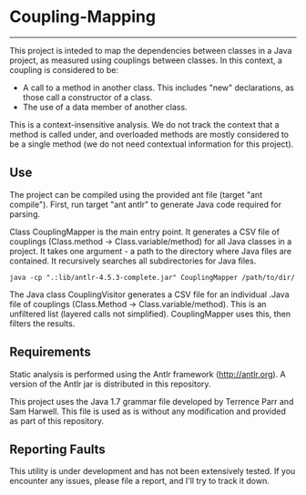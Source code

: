 # Coupling-Mapping
------------------------

This project is inteded to map the dependencies between classes in a Java project, as measured using couplings between classes. In this context, a coupling is considered to be:

 * A call to a method in another class. This includes "new" declarations, as those call a constructor of a class.
 * The use of a data member of another class.

This is a context-insensitive analysis. We do not track the context that a method is called under, and overloaded methods are mostly considered to be a single method (we do not need contextual information for this project).

Use
------------------------

The project can be compiled using the provided ant file (target "ant compile"). First, run target "ant antlr" to generate Java code required for parsing. 

Class CouplingMapper is the main entry point. It generates a CSV file of couplings (Class.method -> Class.variable/method) for all Java classes in a project. It takes one argument - a path to the directory where Java files are contained. It recursively searches all subdirectories for Java files.

    java -cp ".:lib/antlr-4.5.3-complete.jar" CouplingMapper /path/to/dir/

The Java class CouplingVisitor generates a CSV file for an individual .Java file of couplings (Class.Method -> Class.variable/method). This is an unfiltered list (layered calls not simplified). CouplingMapper uses this, then filters the results.

Requirements
------------------------

Static analysis is performed using the Antlr framework (http://antlr.org). A version of the Antlr jar is distributed in this repository.

This project uses the Java 1.7 grammar file developed by Terrence Parr and Sam Harwell. This file is used as is without any modification and provided as part of this repository.

Reporting Faults
------------------------

This utility is under development and has not been extensively tested. If you encounter any issues, please file a report, and I'll try to track it down.

